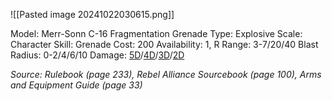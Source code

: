 ![[Pasted image 20241022030615.png]]

Model: Merr-Sonn C-16
Fragmentation Grenade
Type: Explosive
Scale: Character
Skill: Grenade
Cost: 200
Availability: 1, R
Range: 3-7/20/40
Blast Radius: 0-2/4/6/10
Damage: <u>5D</u>/<u>4D</u>/<u>3D</u>/<u>2D</u>

*Source: Rulebook (page 233), Rebel Alliance Sourcebook (page 100), Arms and Equipment Guide (page 33)*